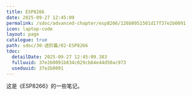 ```yaml
---
title: ESP8266
date: 2025-09-27 12:45:09
permalink: /sdoc/advanced-chapter/esp8266/126b0951501d17f37e2b0091
icon: laptop-code
layout: page
catalogue: true
path: sdoc/30-进阶篇/02-ESP8266
tdoc:
  detailDate: 2025-09-27 12:45:09.383
  fulluuid: 37e2b0091b834c029cb64e44d50ac973
  useduuid: 37e2b0091
---
```


这是《ESP8266》的一些笔记。
